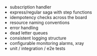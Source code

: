 - subscription handler
- express/regular saga with step functions
- idempotency checks across the board
- resource naming conventions
- error handling
- dead letter queues
- consistent logging structure
- configurable monitoring alarms, xray
- unit / integration / e2e tests

